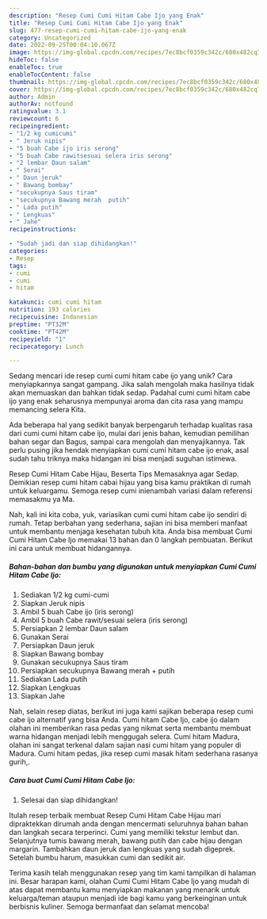 ```yaml
---
description: "Resep Cumi Cumi Hitam Cabe Ijo yang Enak"
title: "Resep Cumi Cumi Hitam Cabe Ijo yang Enak"
slug: 477-resep-cumi-cumi-hitam-cabe-ijo-yang-enak
category: Uncategorized
date: 2022-09-25T00:04:10.067Z
image: https://img-global.cpcdn.com/recipes/7ec8bcf0359c342c/680x482cq70/cumi-cumi-hitam-cabe-ijo-foto-resep-utama.jpg
hideToc: false
enableToc: true
enableTocContent: false
thumbnail: https://img-global.cpcdn.com/recipes/7ec8bcf0359c342c/680x482cq70/cumi-cumi-hitam-cabe-ijo-foto-resep-utama.jpg
cover: https://img-global.cpcdn.com/recipes/7ec8bcf0359c342c/680x482cq70/cumi-cumi-hitam-cabe-ijo-foto-resep-utama.jpg
author: Admin
authorAv: notfound
ratingvalue: 3.1
reviewcount: 6
recipeingredient:
- "1/2 kg cumicumi"
- " Jeruk nipis"
- "5 buah Cabe ijo iris serong"
- "5 buah Cabe rawitsesuai selera iris serong"
- "2 lembar Daun salam"
- " Serai"
- " Daun jeruk"
- " Bawang bombay"
- "secukupnya Saus tiram"
- "secukupnya Bawang merah  putih"
- " Lada putih"
- " Lengkuas"
- " Jahe"
recipeinstructions:

- "Sudah jadi dan siap dihidangkan!"
categories:
- Resep
tags:
- cumi
- cumi
- hitam

katakunci: cumi cumi hitam 
nutrition: 193 calories
recipecuisine: Indonesian
preptime: "PT32M"
cooktime: "PT42M"
recipeyield: "1"
recipecategory: Lunch

---
```





Sedang mencari ide resep cumi cumi hitam cabe ijo yang unik? Cara menyiapkannya sangat gampang. Jika salah mengolah maka hasilnya tidak akan memuaskan dan bahkan tidak sedap. Padahal cumi cumi hitam cabe ijo yang enak seharusnya mempunyai aroma dan cita rasa yang mampu memancing selera Kita.





Ada beberapa hal yang sedikit banyak berpengaruh terhadap kualitas rasa dari cumi cumi hitam cabe ijo, mulai dari jenis bahan, kemudian pemilihan bahan segar dan Bagus, sampai cara mengolah dan menyajikannya. Tak perlu pusing jika hendak menyiapkan cumi cumi hitam cabe ijo enak,      asal sudah tahu triknya maka hidangan ini bisa menjadi suguhan istimewa.














Resep Cumi Hitam Cabe Hijau, Beserta Tips Memasaknya agar Sedap. Demikian resep cumi hitam cabai hijau yang bisa kamu praktikan di rumah untuk keluargamu. Semoga resep cumi inienambah variasi dalam referensi memasakmu ya Ma.






Nah, kali ini kita coba, yuk, variasikan cumi cumi hitam cabe ijo sendiri di rumah. Tetap berbahan yang sederhana, sajian ini bisa memberi manfaat untuk membantu menjaga kesehatan tubuh kita. Anda bisa membuat Cumi Cumi Hitam Cabe Ijo memakai 13 bahan dan 0 langkah pembuatan. Berikut ini cara untuk membuat hidangannya.

<!--inarticleads1-->

##### Bahan-bahan dan bumbu yang digunakan untuk menyiapkan Cumi Cumi Hitam Cabe Ijo:

1. Sediakan 1/2 kg cumi-cumi
1. Siapkan  Jeruk nipis
1. Ambil 5 buah Cabe ijo (iris serong)
1. Ambil 5 buah Cabe rawit/sesuai selera (iris serong)
1. Persiapkan 2 lembar Daun salam
1. Gunakan  Serai
1. Persiapkan  Daun jeruk
1. Siapkan  Bawang bombay
1. Gunakan secukupnya Saus tiram
1. Persiapkan secukupnya Bawang merah + putih
1. Sediakan  Lada putih
1. Siapkan  Lengkuas
1. Siapkan  Jahe


Nah, selain resep diatas, berikut ini juga kami sajikan beberapa resep cumi cabe ijo alternatif yang bisa Anda. Cumi hitam Cabe Ijo, cabe ijo dalam olahan ini memberikan rasa pedas yang nikmat serta membantu membuat warna hidangan menjadi lebih menggugah selera. Cumi hitam Madura, olahan ini sangat terkenal dalam sajian nasi cumi hitam yang populer di Madura. Cumi hitam pedas, jika resep cumi masak hitam sederhana rasanya gurih,. 

<!--inarticleads2-->

##### Cara buat Cumi Cumi Hitam Cabe Ijo:


1. Selesai dan siap dihidangkan!

Itulah resep terbaik membuat Resep Cumi Hitam Cabe Hijau mari dipraktekkan dirumah anda dengan mencermati seluruhnya bahan bahan dan langkah secara terperinci. Cumi yang memiliki tekstur lembut dan. Selanjutnya tumis bawang merah, bawang putih dan cabe hijau dengan margarin. Tambahkan daun jeruk dan lengkuas yang sudah digeprek. Setelah bumbu harum, masukkan cumi dan sedikit air. 

Terima kasih telah menggunakan resep yang tim kami tampilkan di halaman ini. Besar harapan kami, olahan Cumi Cumi Hitam Cabe Ijo yang mudah di atas dapat membantu kamu menyiapkan makanan yang menarik untuk keluarga/teman ataupun menjadi ide bagi kamu yang berkeinginan untuk berbisnis kuliner. Semoga bermanfaat dan selamat mencoba!
